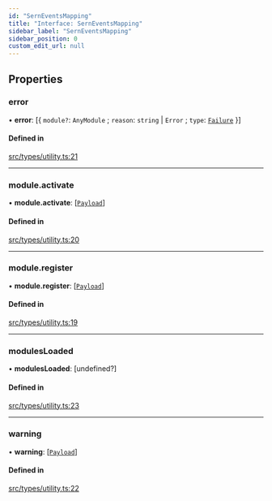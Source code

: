 ```yaml
---
id: "SernEventsMapping"
title: "Interface: SernEventsMapping"
sidebar_label: "SernEventsMapping"
sidebar_position: 0
custom_edit_url: null
---
```


## Properties

### error

• **error**: [\{ `module?`: `AnyModule` ; `reason`: `string` \| `Error` ; `type`: [`Failure`](../enums/PayloadType.md#failure)  }]

#### Defined in

[src/types/utility.ts:21](https://github.com/sern-handler/handler/blob/91b3768e376cfe22ec37d8ab44f4e4a4dfe8a1e8/src/types/utility.ts#L21)

___

### module.activate

• **module.activate**: [[`Payload`](../modules.md#payload)]

#### Defined in

[src/types/utility.ts:20](https://github.com/sern-handler/handler/blob/91b3768e376cfe22ec37d8ab44f4e4a4dfe8a1e8/src/types/utility.ts#L20)

___

### module.register

• **module.register**: [[`Payload`](../modules.md#payload)]

#### Defined in

[src/types/utility.ts:19](https://github.com/sern-handler/handler/blob/91b3768e376cfe22ec37d8ab44f4e4a4dfe8a1e8/src/types/utility.ts#L19)

___

### modulesLoaded

• **modulesLoaded**: [undefined?]

#### Defined in

[src/types/utility.ts:23](https://github.com/sern-handler/handler/blob/91b3768e376cfe22ec37d8ab44f4e4a4dfe8a1e8/src/types/utility.ts#L23)

___

### warning

• **warning**: [[`Payload`](../modules.md#payload)]

#### Defined in

[src/types/utility.ts:22](https://github.com/sern-handler/handler/blob/91b3768e376cfe22ec37d8ab44f4e4a4dfe8a1e8/src/types/utility.ts#L22)
